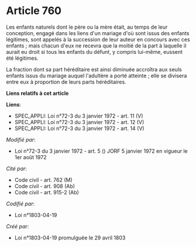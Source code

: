 # Article 760

Les enfants naturels dont le père ou la mère était, au temps de leur conception, engagé dans les liens d'un mariage d'où sont
issus des enfants légitimes, sont appelés à la succession de leur auteur en concours avec ces enfants ; mais chacun d'eux ne
recevra que la moitié de la part à laquelle il aurait eu droit si tous les enfants du défunt, y compris lui-même, eussent été
légitimes.

La fraction dont sa part héréditaire est ainsi diminuée accroîtra aux seuls enfants issus du mariage auquel l'adultère a
porté atteinte ; elle se divisera entre eux à proportion de leurs parts héréditaires.

**Liens relatifs à cet article**

**Liens**:

  - SPEC_APPLI: Loi n°72-3 du 3 janvier 1972 - art. 11 (V)
  - SPEC_APPLI: Loi n°72-3 du 3 janvier 1972 - art. 12 (V)
  - SPEC_APPLI: Loi n°72-3 du 3 janvier 1972 - art. 14 (V)

_Modifié par_:

  - Loi n°72-3 du 3 janvier 1972 - art. 5 () JORF 5 janvier 1972 en vigueur le 1er août 1972

_Cité par_:

  - Code civil - art. 762 (M)
  - Code civil - art. 908 (Ab)
  - Code civil - art. 915-2 (Ab)

_Codifié par_:

  - Loi n°1803-04-19

_Créé par_:

  - Loi n°1803-04-19 promulguée le 29 avril 1803
